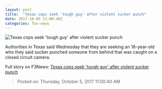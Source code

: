 ```yaml
---
layout: post
title:  "Texas cops seek 'tough guy' after violent sucker punch"
date: 2017-10-05 11:00:40Z
categories: fox-news
---
```


![Texas cops seek 'tough guy' after violent sucker punch](http://www.foxnews.com/content/dam/fox-news/logo/og-fn-foxnews.jpg)

Authorities in Texas said Wednesday that they are seeking an 18-year-old who they said sucker punched someone from behind that was caught on a closed circuit camera.


Full story on F3News: [Texas cops seek 'tough guy' after violent sucker punch](http://www.f3nws.com/n/GN2sgD)

> Posted on: Thursday, October 5, 2017 11:00:40 AM
